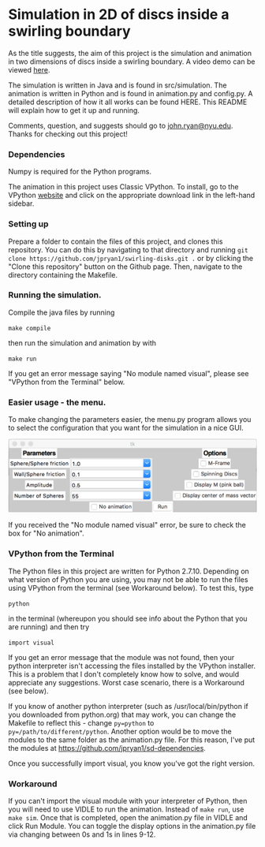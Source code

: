# Simulation in 2D of discs inside a swirling boundary
As the title suggests, the aim of this project is the simulation and animation in two dimensions of discs inside a swirling boundary. A video demo can be viewed [here](https://www.youtube.com/watch?v=2OBc-yOkbhs).

The simulation is written in Java and is found in src/simulation. The animation is written in Python and is found in animation.py and config.py. A detailed description of how it all works can be found HERE. This README will explain how to get it up and running.

Comments, question, and suggests should go to john.ryan@nyu.edu. Thanks for checking out this project!

### Dependencies

Numpy is required for the Python programs.

The animation in this project uses Classic VPython. To install, go to the VPython [website](http://vpython.org/index.html) and click on the appropriate download link in the left-hand sidebar.

### Setting up
Prepare a folder to contain the files of this project, and clones this repository. You can do this by navigating to that directory and running ```git clone https://github.com/jpryan1/swirling-disks.git .``` or by clicking the "Clone this repository" button on the Github page. Then, navigate to the directory containing the Makefile.

### Running the simulation. 
Compile the java files by running 

`make compile`

then run the simulation and animation by with

`make run`

If you get an error message saying "No module named visual", please see "VPython from the Terminal" below. 

### Easier usage - the menu.

To make changing the parameters easier, the menu.py program allows you to select the configuration that you want for the simulation in a nice GUI. 

![Menu Image](/menu_img.png?raw=true "Menu")

If you received the "No module named visual" error, be sure to check the box for "No animation".

### VPython from the Terminal

The Python files in this project are written for Python 2.7.10. Depending on what version of Python you are using, you may not be able to run the files using VPython from the terminal (see Workaround below). To test this, type 

`python` 

in the terminal (whereupon you should see info about the Python that you are running) and then try

`import visual` 

If you get an error message that the module was not found, then your python interpreter isn't accessing the files installed by the VPython installer. This is a problem that I don't completely know how to solve, and would appreciate any suggestions. Worst case scenario, there is a Workaround (see below).

If you know of another python interpreter (such as /usr/local/bin/python if you downloaded from python.org) that may work, you can change the Makefile to reflect this - change `py=python` to `py=/path/to/different/python`. Another option would be to move the modules to the same folder as the animation.py file. For this reason, I've put the modules at https://github.com/jpryan1/sd-dependencies.

Once you successfully import visual, you know you've got the right version.

### Workaround
If you can't import the visual module with your interpreter of Python, then you will need to use VIDLE to run the animation.
Instead of `make run`, use `make sim`. Once that is completed, open the animation.py file in VIDLE and click Run Module. You can toggle the display options in the animation.py file via changing between 0s and 1s in lines 9-12. 

